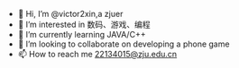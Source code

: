 - 👋 Hi, I’m @victor2xin,a zjuer
- 👀 I’m interested in 数码、游戏、编程
- 🌱 I’m currently learning JAVA/C++
- 💞️ I’m looking to collaborate on developing a phone game 
- 📫 How to reach me 22134015@zju.edu.cn

<!---
victor2xin/victor2xin is a ✨ special ✨ repository because its `README.md` (this file) appears on your GitHub profile.
You can click the Preview link to take a look at your changes.
--->
